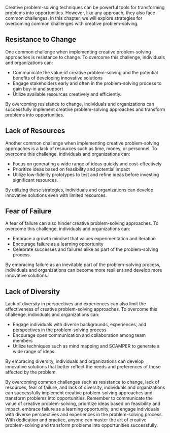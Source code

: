 
Creative problem-solving techniques can be powerful tools for transforming problems into opportunities. However, like any approach, they also face common challenges. In this chapter, we will explore strategies for overcoming common challenges with creative problem-solving.

Resistance to Change
--------------------

One common challenge when implementing creative problem-solving approaches is resistance to change. To overcome this challenge, individuals and organizations can:

* Communicate the value of creative problem-solving and the potential benefits of developing innovative solutions
* Engage stakeholders early and often in the problem-solving process to gain buy-in and support
* Utilize available resources creatively and efficiently.

By overcoming resistance to change, individuals and organizations can successfully implement creative problem-solving approaches and transform problems into opportunities.

Lack of Resources
-----------------

Another common challenge when implementing creative problem-solving approaches is a lack of resources such as time, money, or personnel. To overcome this challenge, individuals and organizations can:

* Focus on generating a wide range of ideas quickly and cost-effectively
* Prioritize ideas based on feasibility and potential impact
* Utilize low-fidelity prototypes to test and refine ideas before investing significant resources.

By utilizing these strategies, individuals and organizations can develop innovative solutions even with limited resources.

Fear of Failure
---------------

A fear of failure can also hinder creative problem-solving approaches. To overcome this challenge, individuals and organizations can:

* Embrace a growth mindset that values experimentation and iteration
* Encourage failure as a learning opportunity
* Celebrate successes and failures alike as part of the problem-solving process.

By embracing failure as an inevitable part of the problem-solving process, individuals and organizations can become more resilient and develop more innovative solutions.

Lack of Diversity
-----------------

Lack of diversity in perspectives and experiences can also limit the effectiveness of creative problem-solving approaches. To overcome this challenge, individuals and organizations can:

* Engage individuals with diverse backgrounds, experiences, and perspectives in the problem-solving process
* Encourage open communication and collaboration among team members
* Utilize techniques such as mind mapping and SCAMPER to generate a wide range of ideas.

By embracing diversity, individuals and organizations can develop innovative solutions that better reflect the needs and preferences of those affected by the problem.

By overcoming common challenges such as resistance to change, lack of resources, fear of failure, and lack of diversity, individuals and organizations can successfully implement creative problem-solving approaches and transform problems into opportunities. Remember to communicate the value of creative problem-solving, prioritize ideas based on feasibility and impact, embrace failure as a learning opportunity, and engage individuals with diverse perspectives and experiences in the problem-solving process. With dedication and practice, anyone can master the art of creative problem-solving and transform problems into opportunities successfully.
